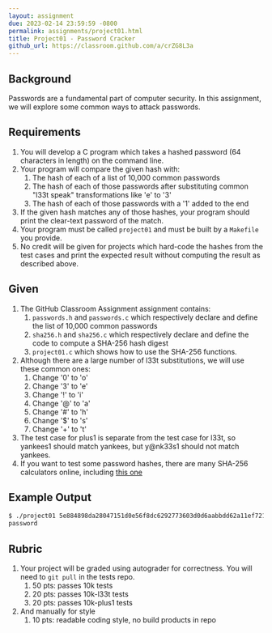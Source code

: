 ```yaml
---
layout: assignment
due: 2023-02-14 23:59:59 -0800
permalink: assignments/project01.html
title: Project01 - Password Cracker
github_url: https://classroom.github.com/a/crZG8L3a
---
```


## Background

Passwords are a fundamental part of computer security. In this assignment, we will explore some common ways to attack passwords.

## Requirements

1. You will develop a C program which takes a hashed password (64 characters in length) on the command line.
1. Your program will compare the given hash with:
    1. The hash of each of a list of 10,000 common passwords
    1. The hash of each of those passwords after substituting common "l33t speak" transformations like 'e' to '3'
    1. The hash of each of those passwords with a '1' added to the end
1. If the given hash matches any of those hashes, your program should print the clear-text password of the match.
1. Your program must be called `project01` and must be built by a `Makefile` you provide.
1. No credit will be given for projects which hard-code the hashes from the test cases and print the expected result without computing the result as described above.

## Given

1. The GitHub Classroom Assignment assignment contains:
    1. `passwords.h` and `passwords.c` which respectively declare and define the list of 10,000 common passwords
    1. `sha256.h` and `sha256.c` which respectively declare and define the code to compute a SHA-256 hash digest
    1. `project01.c` which shows how to use the SHA-256 functions.
1. Although there are a large number of l33t substitutions, we will use these common ones:
    1. Change '0' to 'o'
    1. Change '3' to 'e'
    1. Change '!' to 'i'  
    1. Change '@' to 'a'  
    1. Change '#' to 'h'
    1. Change '$' to 's'
    1. Change '+' to 't'
1. The test case for plus1 is separate from the test case for l33t, so yankees1 should match yankees, but y@nk33s1 should not match yankees. 
1. If you want to test some password hashes, there are many SHA-256 calculators online, including [this one](https://xorbin.com/tools/sha256-hash-calculator)

## Example Output

```sh
$ ./project01 5e884898da28047151d0e56f8dc6292773603d0d6aabbdd62a11ef721d1542d8
password
```

## Rubric

1. Your project will be graded using autograder for correctness. You will need to `git pull` in the tests repo.
    1. 50 pts: passes 10k tests
    1. 20 pts: passes 10k-l33t tests
    1. 20 pts: passes 10k-plus1 tests
2. And manually for style
    1. 10 pts: readable coding style, no build products in repo
